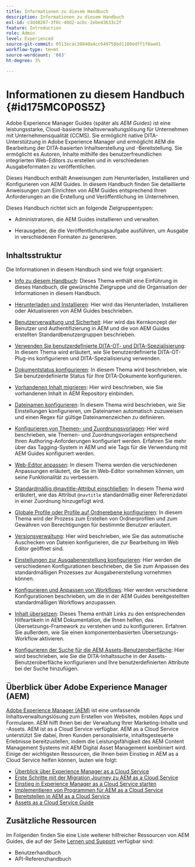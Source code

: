 ```yaml
---
title: Informationen zu diesem Handbuch
description: Informationen zu diesem Handbuch
exl-id: cdd40267-3f0c-40d2-acbc-2ebe43633c2f
feature: Introduction
role: Admin
level: Experienced
source-git-commit: 0513ecac38840a4cc649758bd1180edff1f8aed1
workflow-type: tm+mt
source-wordcount: '663'
ht-degree: 3%

---
```


# Informationen zu diesem Handbuch {#id175MC0P0S5Z}

Adobe Experience Manager Guides \(später als *AEM Guides*\) ist eine leistungsstarke, Cloud-basierte Inhaltsverwaltungslösung für Unternehmen mit Unternehmensqualität \(CCMS\). Sie ermöglicht native DITA-Unterstützung in Adobe Experience Manager und ermöglicht AEM die Bearbeitung der DITA-basierten Inhaltserstellung und -Bereitstellung. Sie ermöglicht es Autoren, Inhalte mithilfe des benutzerfreundlichen integrierten Web-Editors zu erstellen und in verschiedenen Ausgabeformaten zu veröffentlichen.

Dieses Handbuch enthält Anweisungen zum Herunterladen, Installieren und Konfigurieren von AEM Guides. In diesem Handbuch finden Sie detaillierte Anweisungen zum Einrichten von AEM Guides entsprechend Ihren Anforderungen an die Erstellung und Veröffentlichung im Unternehmen.

Dieses Handbuch richtet sich an folgende Zielgruppentypen:

- Administratoren, die AEM Guides installieren und verwalten.

- Herausgeber, die die Veröffentlichungsaufgabe ausführen, um Ausgabe in verschiedenen Formaten zu generieren.


## Inhaltsstruktur

Die Informationen in diesem Handbuch sind wie folgt organisiert:

- [Info zu diesem Handbuch](#id175MC0P0S5Z): Dieses Thema enthält eine Einführung in dieses Handbuch, die gewünschte Zielgruppe und die Organisation der Informationen in diesem Handbuch.

- [Herunterladen und Installieren](download-install.md#): Hier wird das Herunterladen, Installieren oder Aktualisieren von AEM Guides beschrieben.

- [Benutzerverwaltung und Sicherheit](user-admin-sec.md#): Hier wird das Kernkonzept der Benutzer und Authentifizierung in AEM und die von AEM Guides erstellten Standardbenutzergruppen beschrieben.

- [Verwenden Sie benutzerdefinierte DITA-OT- und DITA-Spezialisierung](dita-ot-specialization.md#): In diesem Thema wird erläutert, wie Sie benutzerdefinierte DITA-OT-Plug-ins konfigurieren und DITA-Spezialisierung verwenden.

- [Dokumentstatus konfigurieren](customize-doc-state.md#): In diesem Thema wird beschrieben, wie Sie benutzerdefinierte Status für Ihre DITA-Dokumente konfigurieren.

- [Vorhandenen Inhalt migrieren](migrate-content.md#): Hier wird beschrieben, wie Sie vorhandenen Inhalt in AEM Repository einbinden.

- [Dateinamen konfigurieren](conf-file-names.md#): In diesem Thema wird beschrieben, wie Sie Einstellungen konfigurieren, um Dateinamen automatisch zuzuweisen und einen Regex für gültige Dateinamenzeichen zu definieren.

- [Konfigurieren von Themen- und Zuordnungsvorlagen](conf-template-tags.md#): Hier wird beschrieben, wie Themen- und Zuordnungsvorlagen entsprechend Ihren Authoring-Anforderungen konfiguriert werden. Erfahren Sie mehr über das Tagging-System in AEM und wie Tags für die Verwendung mit AEM Guides konfiguriert werden.

- [Web-Editor anpassen](conf-web-editor.md#): In diesem Thema werden die verschiedenen Anpassungen erläutert, die Sie im Web-Editor vornehmen können, um seine Funktionalität zu verbessern.

- [Standardmäßig @navtitle-Attribut einschließen](auto-add-navtitle.md#): In diesem Thema wird erläutert, wie das Attribut `@navtitle` standardmäßig einer Referenzdatei in einer Zuordnung hinzugefügt wird.

- [Globale Profile oder Profile auf Ordnerebene konfigurieren](conf-folder-level.md#): In diesem Thema wird der Prozess zum Erstellen von Ordnerprofilen und zum Gewähren von Berechtigungen für bestimmte Benutzer erläutert.

- [Versionsverwaltung](version-management.md#): Hier wird beschrieben, wie Sie das automatische Auschecken von Dateien konfigurieren, die zur Bearbeitung im Web Editor geöffnet sind.

- [Einstellungen zur Ausgabenerstellung konfigurieren](conf-output-generation.md#): Hier werden die verschiedenen Konfigurationen beschrieben, die Sie zum Anpassen des standardmäßigen Prozesses zur Ausgabenerstellung vornehmen können.

- [Konfigurieren und Anpassen von Workflows](customize-workflows.md#): Hier werden verschiedene Konfigurationen beschrieben, um die in der AEM Guides bereitgestellten standardmäßigen Workflows anzupassen.

- [Inhalt übersetzen](translation.md#): Dieses Thema enthält Links zu den entsprechenden Hilfeartikeln in AEM Dokumentation, die Ihnen helfen, das Übersetzungs-Framework zu verstehen und zu konfigurieren. Erfahren Sie außerdem, wie Sie einen komponentenbasierten Übersetzungs-Workflow aktivieren.

- [Konfigurieren der Suche für die AEM Assets-Benutzeroberfläche](conf-dita-search.md#): Hier wird beschrieben, wie Sie die DITA-Inhaltssuche in der Assets-Benutzeroberfläche konfigurieren und Ihre benutzerdefinierten Attribute bei der Suche hinzufügen.


## Überblick über Adobe Experience Manager \(AEM\)

[Adobe Experience Manager \(AEM\)](https://business.adobe.com/de/products/experience-manager/adobe-experience-manager.html) ist eine umfassende Inhaltsverwaltungslösung zum Erstellen von Websites, mobilen Apps und Formularen. AEM hilft Ihnen bei der Verwaltung Ihrer Marketing-Inhalte und -Assets. AEM ist as a Cloud Service verfügbar. AEM as a Cloud Service unterstützt Sie dabei, Ihren Kunden personalisierte, inhaltsgesteuerte Erlebnisse bereitzustellen, indem die Leistungsfähigkeit des AEM Content Management Systems mit AEM Digital Asset Management kombiniert wird. Einige der wichtigsten Ressourcen, die Ihnen beim Einstieg in AEM as a Cloud Service helfen können, lauten wie folgt:

- [Überblick über Experience Manager as a Cloud Service](https://experienceleague.adobe.com/docs/experience-manager-cloud-service/content/home.html?lang=en)
- [Erste Schritte mit der Migration Journey zu AEM as a Cloud Service](https://experienceleague.adobe.com/docs/experience-manager-cloud-service/content/migration-journey/getting-started.html?lang=en)
- [Einstieg in Experience Manager as a Cloud Service starten](https://experienceleague.adobe.com/docs/experience-manager-cloud-service/content/onboarding/home.html?lang=enhttps://experienceleague.adobe.com/docs/experience-manager-cloud-service/moving/home.html?lang=en)
- [Implementieren von Programmen für AEM as a Cloud Service](https://experienceleague.adobe.com/docs/experience-manager-cloud-service/implementing/home.html?lang=de)
- [Bereitstellen in AEM as a Cloud Service](https://experienceleague.adobe.com/docs/experience-manager-cloud-service/content/implementing/deploying/overview.html?lang=de)
- [Assets as a Cloud Service Guide](https://experienceleague.adobe.com/docs/experience-manager-cloud-service/content/assets/home.html?lang=de)

## Zusätzliche Ressourcen

Im Folgenden finden Sie eine Liste weiterer hilfreicher Ressourcen von AEM Guides, die auf der Seite [Lernen und Support](https://helpx.adobe.com/support/xml-documentation-for-experience-manager.html) verfügbar sind:

- Benutzerhandbuch
- API-Referenzhandbuch
